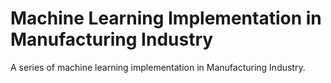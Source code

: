 # Machine Learning Implementation in Manufacturing Industry

A series of machine learning implementation in Manufacturing Industry.
